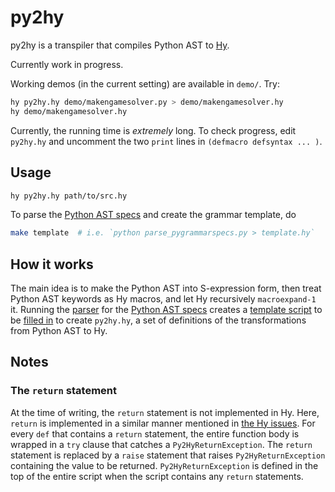 # py2hy

py2hy is a transpiler that compiles Python AST to
[Hy](https://github.com/hylang/hy).

Currently work in progress.

Working demos (in the current setting) are available in `demo/`. Try:

```bash
hy py2hy.hy demo/makengamesolver.py > demo/makengamesolver.hy
hy demo/makengamesolver.hy
```

Currently, the running time is *extremely* long. To check progress, edit
`py2hy.hy` and uncomment the two `print` lines in `(defmacro defsyntax ... )`.


## Usage

```bash
hy py2hy.hy path/to/src.hy
```

To parse the [Python AST specs](https://docs.python.org/3.6/library/ast.html)
and create the grammar template, do

```bash
make template  # i.e. `python parse_pygrammarspecs.py > template.hy`
```

## How it works
The main idea is to make the Python AST into S-expression form, then treat
Python AST keywords as Hy macros, and let Hy recursively `macroexpand-1` it.
Running the [parser](lib/parse_pygrammarspecs.py) for the
[Python AST specs](https://docs.python.org/3.6/library/ast.html) creates a
[template script](template.hy) to be [filled in](py2hy.hy) to create
`py2hy.hy`, a set of definitions of the transformations from Python AST to Hy.


## Notes
### The `return` statement
At the time of writing, the `return` statement is not implemented in Hy. Here,
`return` is implemented in a similar manner mentioned in
[the Hy issues](https://github.com/hylang/hy/issues/739#issuecomment-68392695).
For every `def` that contains a `return` statement, the entire function body is
wrapped in a `try` clause that catches a `Py2HyReturnException`. The `return`
statement is replaced by a `raise` statement that raises `Py2HyReturnException`
containing the value to be returned. `Py2HyReturnException` is defined in the
top of the entire script when the script contains any `return` statements.